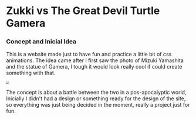 # Zukki vs The Great Devil Turtle Gamera

### Concept and Inicial Idea

This is a website made just to have fun and practice a little bit of css animations. The idea came after I first saw the photo of Mizuki Yamashita and the statue of Gamera, I tough it would look really cool if could create something with that.

<img src="./zukki-vs-gamera/images/zukki-vs-turtle-1.jpg" style="zoom:50%;" />

The concept is about a battle between the two in a pos-apocalyptic world, Inicially I didn't had a design or something ready for the design of the site, so everything was just being decided in the moment, really a project just for fun.



